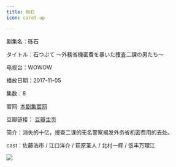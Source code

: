 ```yaml
---
title: 砾石
icon: caret-up

---
```


剧集名：砾石

タイトル：石つぶて ～外務省機密費を暴いた捜査二課の男たち～

电视台：WOWOW

播放日期：2017-11-05

集数：8

官网: [本剧集官网](https://www.wowow.co.jp/detail/111370)

豆瓣链接： [豆瓣主页](https://movie.douban.com/subject/27110293/)


简介：消失的十亿，搜查二课的无名警察揭发外务省机密费用的去处。

cast：佐藤浩市 / 江口洋介 / 萩原圣人 / 北村一辉 / 饭丰万理江

![](https://listpic.tsgsanjiao.com/2017/2017ls.jpg)